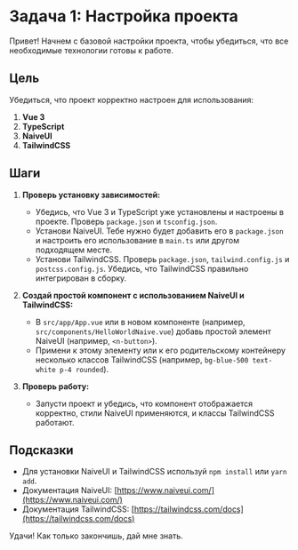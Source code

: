 # Задача 1: Настройка проекта

Привет! Начнем с базовой настройки проекта, чтобы убедиться, что все необходимые технологии готовы к работе.

## Цель

Убедиться, что проект корректно настроен для использования:
1.  **Vue 3**
2.  **TypeScript**
3.  **NaiveUI**
4.  **TailwindCSS**

## Шаги

1.  **Проверь установку зависимостей:**
    *   Убедись, что Vue 3 и TypeScript уже установлены и настроены в проекте. Проверь `package.json` и `tsconfig.json`.
    *   Установи NaiveUI. Тебе нужно будет добавить его в `package.json` и настроить его использование в `main.ts` или другом подходящем месте.
    *   Установи TailwindCSS. Проверь `package.json`, `tailwind.config.js` и `postcss.config.js`. Убедись, что TailwindCSS правильно интегрирован в сборку.

2.  **Создай простой компонент с использованием NaiveUI и TailwindCSS:**
    *   В `src/app/App.vue` или в новом компоненте (например, `src/components/HelloWorldNaive.vue`) добавь простой элемент NaiveUI (например, `<n-button>`).
    *   Примени к этому элементу или к его родительскому контейнеру несколько классов TailwindCSS (например, `bg-blue-500 text-white p-4 rounded`).

3.  **Проверь работу:**
    *   Запусти проект и убедись, что компонент отображается корректно, стили NaiveUI применяются, и классы TailwindCSS работают.

## Подсказки

*   Для установки NaiveUI и TailwindCSS используй `npm install` или `yarn add`.
*   Документация NaiveUI: [https://www.naiveui.com/](https://www.naiveui.com/)
*   Документация TailwindCSS: [https://tailwindcss.com/docs](https://tailwindcss.com/docs)

Удачи! Как только закончишь, дай мне знать.
